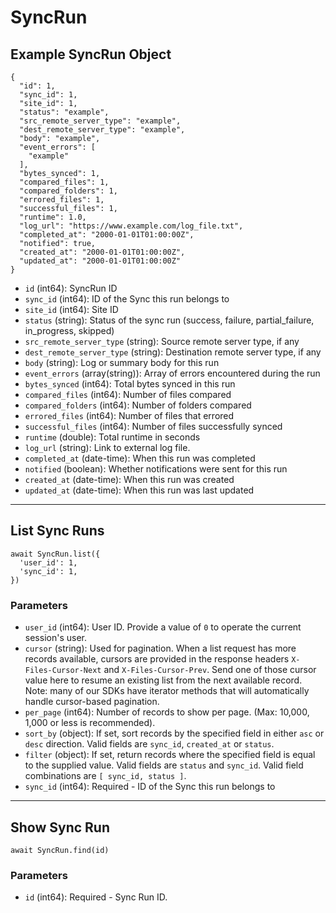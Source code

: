 # SyncRun

## Example SyncRun Object

```
{
  "id": 1,
  "sync_id": 1,
  "site_id": 1,
  "status": "example",
  "src_remote_server_type": "example",
  "dest_remote_server_type": "example",
  "body": "example",
  "event_errors": [
    "example"
  ],
  "bytes_synced": 1,
  "compared_files": 1,
  "compared_folders": 1,
  "errored_files": 1,
  "successful_files": 1,
  "runtime": 1.0,
  "log_url": "https://www.example.com/log_file.txt",
  "completed_at": "2000-01-01T01:00:00Z",
  "notified": true,
  "created_at": "2000-01-01T01:00:00Z",
  "updated_at": "2000-01-01T01:00:00Z"
}
```

* `id` (int64): SyncRun ID
* `sync_id` (int64): ID of the Sync this run belongs to
* `site_id` (int64): Site ID
* `status` (string): Status of the sync run (success, failure, partial_failure, in_progress, skipped)
* `src_remote_server_type` (string): Source remote server type, if any
* `dest_remote_server_type` (string): Destination remote server type, if any
* `body` (string): Log or summary body for this run
* `event_errors` (array(string)): Array of errors encountered during the run
* `bytes_synced` (int64): Total bytes synced in this run
* `compared_files` (int64): Number of files compared
* `compared_folders` (int64): Number of folders compared
* `errored_files` (int64): Number of files that errored
* `successful_files` (int64): Number of files successfully synced
* `runtime` (double): Total runtime in seconds
* `log_url` (string): Link to external log file.
* `completed_at` (date-time): When this run was completed
* `notified` (boolean): Whether notifications were sent for this run
* `created_at` (date-time): When this run was created
* `updated_at` (date-time): When this run was last updated

---

## List Sync Runs

```
await SyncRun.list({
  'user_id': 1,
  'sync_id': 1,
})
```


### Parameters

* `user_id` (int64): User ID.  Provide a value of `0` to operate the current session's user.
* `cursor` (string): Used for pagination.  When a list request has more records available, cursors are provided in the response headers `X-Files-Cursor-Next` and `X-Files-Cursor-Prev`.  Send one of those cursor value here to resume an existing list from the next available record.  Note: many of our SDKs have iterator methods that will automatically handle cursor-based pagination.
* `per_page` (int64): Number of records to show per page.  (Max: 10,000, 1,000 or less is recommended).
* `sort_by` (object): If set, sort records by the specified field in either `asc` or `desc` direction. Valid fields are `sync_id`, `created_at` or `status`.
* `filter` (object): If set, return records where the specified field is equal to the supplied value. Valid fields are `status` and `sync_id`. Valid field combinations are `[ sync_id, status ]`.
* `sync_id` (int64): Required - ID of the Sync this run belongs to

---

## Show Sync Run

```
await SyncRun.find(id)
```


### Parameters

* `id` (int64): Required - Sync Run ID.
